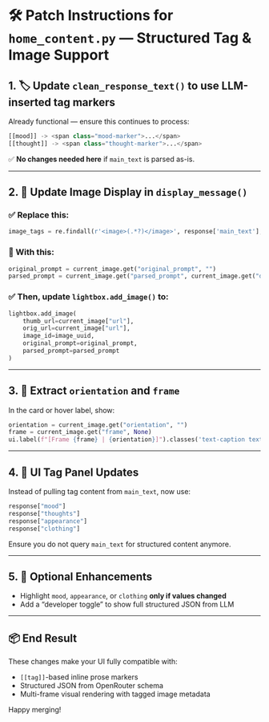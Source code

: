 # 🛠️ Patch Instructions for `home_content.py` — Structured Tag & Image Support

## 1. 🏷 Update `clean_response_text()` to use LLM-inserted tag markers

Already functional — ensure this continues to process:

```python
[[mood]] -> <span class="mood-marker">...</span>
[[thought]] -> <span class="thought-marker">...</span>
```

✅ **No changes needed here** if `main_text` is parsed as-is.

---

## 2. 🎯 Update Image Display in `display_message()`

### ✅ Replace this:
```python
image_tags = re.findall(r'<image>(.*?)</image>', response['main_text'], re.DOTALL)
```

### 🔄 With this:
```python
original_prompt = current_image.get("original_prompt", "")
parsed_prompt = current_image.get("parsed_prompt", current_image.get("description", ""))
```

### ✅ Then, update `lightbox.add_image()` to:
```python
lightbox.add_image(
    thumb_url=current_image["url"],
    orig_url=current_image["url"],
    image_id=image_uuid,
    original_prompt=original_prompt,
    parsed_prompt=parsed_prompt
)
```

---

## 3. 🧠 Extract `orientation` and `frame`

In the card or hover label, show:
```python
orientation = current_image.get("orientation", "")
frame = current_image.get("frame", None)
ui.label(f"[Frame {frame} | {orientation}]").classes('text-caption text-grey-5')
```

---

## 4. 🔁 UI Tag Panel Updates

Instead of pulling tag content from `main_text`, now use:
```python
response["mood"]
response["thoughts"]
response["appearance"]
response["clothing"]
```

Ensure you do not query `main_text` for structured content anymore.

---

## 5. 🧪 Optional Enhancements

- Highlight `mood`, `appearance`, or `clothing` **only if values changed**
- Add a “developer toggle” to show full structured JSON from LLM

---

## 📦 End Result

These changes make your UI fully compatible with:

- `[[tag]]`-based inline prose markers
- Structured JSON from OpenRouter schema
- Multi-frame visual rendering with tagged image metadata

Happy merging!